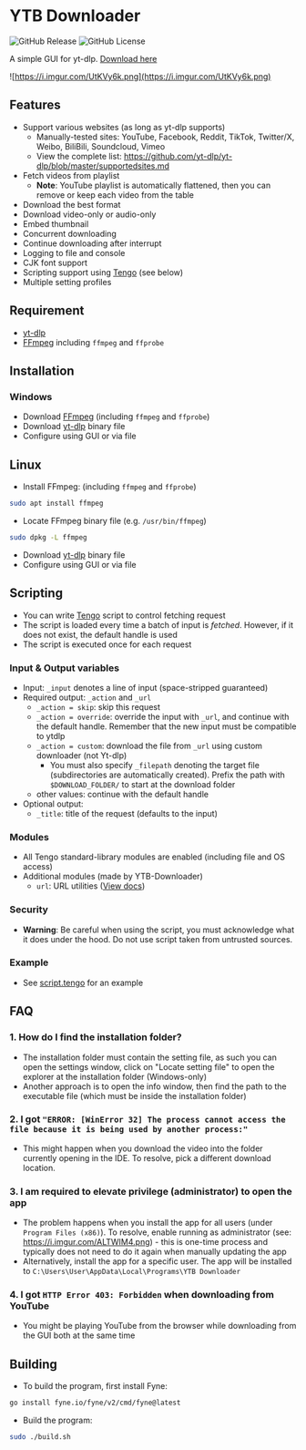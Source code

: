 # YTB Downloader

![GitHub Release](https://img.shields.io/github/v/release/anhcraft/ytb-downloader)
![GitHub License](https://img.shields.io/github/license/anhcraft/ytb-downloader)


A simple GUI for yt-dlp. [Download here](https://github.com/anhcraft/ytb-downloader/releases)

![https://i.imgur.com/UtKVy6k.png](https://i.imgur.com/UtKVy6k.png)

## Features
- Support various websites (as long as yt-dlp supports)
  - Manually-tested sites: YouTube, Facebook, Reddit, TikTok, Twitter/X, Weibo, BiliBili, Soundcloud, Vimeo
  - View the complete list: https://github.com/yt-dlp/yt-dlp/blob/master/supportedsites.md
- Fetch videos from playlist
  - **Note**: YouTube playlist is automatically flattened, then you can remove or keep each video from the table
- Download the best format
- Download video-only or audio-only
- Embed thumbnail
- Concurrent downloading
- Continue downloading after interrupt
- Logging to file and console
- CJK font support
- Scripting support using [Tengo](https://tengolang.com/) (see below)
- Multiple setting profiles

## Requirement
- [yt-dlp](https://github.com/yt-dlp/yt-dlp)
- [FFmpeg](https://ffmpeg.org/) including `ffmpeg` and `ffprobe`

## Installation
### Windows
- Download [FFmpeg](https://ffmpeg.org/) (including `ffmpeg` and `ffprobe`)
- Download [yt-dlp](https://github.com/yt-dlp/yt-dlp) binary file
- Configure using GUI or via file

## Linux
- Install FFmpeg: (including `ffmpeg` and `ffprobe`)
```bash
sudo apt install ffmpeg
```
- Locate FFmpeg binary file (e.g. `/usr/bin/ffmpeg`)
```bash
sudo dpkg -L ffmpeg
```
- Download [yt-dlp](https://github.com/yt-dlp/yt-dlp) binary file
- Configure using GUI or via file

## Scripting
- You can write [Tengo](https://tengolang.com/) script to control fetching request
- The script is loaded every time a batch of input is _fetched_. However, if it does not exist, the default handle is used
- The script is executed once for each request

### Input & Output variables
- Input: `_input` denotes a line of input (space-stripped guaranteed)
- Required output: `_action` and `_url`
  - `_action = skip`: skip this request
  - `_action = override`: override the input with `_url`, and continue with the default handle. Remember that the new input must be compatible to ytdlp
  - `_action = custom`: download the file from `_url` using custom downloader (not Yt-dlp)
    - You must also specify `_filepath` denoting the target file (subdirectories are automatically created). Prefix the path with `$DOWNLOAD_FOLDER/` to start at the download folder
  - other values: continue with the default handle
- Optional output:
  - `_title`: title of the request (defaults to the input)

### Modules
- All Tengo standard-library modules are enabled (including file and OS access)
- Additional modules (made by YTB-Downloader)
  - `url`: URL utilities ([View docs](https://github.com/anhcraft/ytb-downloader/blob/main/internal/scripting/module/url.go))

### Security
- **Warning**: Be careful when using the script, you must acknowledge what it does under the hood. Do not use script taken from untrusted sources.

### Example
- See [script.tengo](script.tengo) for an example

## FAQ

### 1. How do I find the installation folder?
- The installation folder must contain the setting file, as such you can open the settings window, click on "Locate setting file" to open the explorer at the installation folder (Windows-only)
- Another approach is to open the info window, then find the path to the executable file (which must be inside the installation folder)

### 2. I got `"ERROR: [WinError 32] The process cannot access the file because it is being used by another process:"`
- This might happen when you download the video into the folder currently opening in the IDE. To resolve, pick a different download location.

### 3. I am required to elevate privilege (administrator) to open the app
- The problem happens when you install the app for all users (under `Program Files (x86)`). To resolve, enable running as administrator (see: https://i.imgur.com/ALTWIM4.png) - this is one-time process and typically does not need to do it again when manually updating the app
- Alternatively, install the app for a specific user. The app will be installed to `C:\Users\User\AppData\Local\Programs\YTB Downloader`

### 4. I got `HTTP Error 403: Forbidden` when downloading from YouTube
- You might be playing YouTube from the browser while downloading from the GUI both at the same time

## Building
- To build the program, first install Fyne: 
```bash
go install fyne.io/fyne/v2/cmd/fyne@latest
````
- Build the program:

```bash
sudo ./build.sh
````
